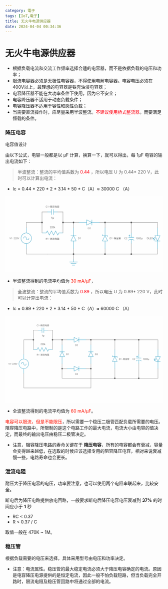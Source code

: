 ```yaml
---
category: 電子
tags: [IoT,電子]
title: 无火牛电源供应器
date: 2024-04-04 00:34:36
---
```


<style>
  table {
    width: 100%git clone https://github.com/hkdickyko/hkdickyko.github.io
    }
  td {
    vertical-align: center;
  }
  table.inputT{
    margin: 10px;
    width: auto;
    margin-left: auto;
    margin-right: auto;
    border: none;
  }
  input{
    text-align: center;
    padding: 0px 10px;
  }
  iframe{
    width: 100%;
    display: block;
    border-style:none;
  }
</style>

# 无火牛电源供应器

- 根据负载电流和交流工作频率选择合适的电容器，而不是依据负载的电压和功率；
- 限流电容器必须是无极性电容器，不得使用电解电容器。电容电压必须在400V以上，最理想的电容器是铁壳油浸电容器；
- 电容降压器不能在大功率条件下使用，因为它不安全；
- 电容降压器不适用于动态负载条件；
- 电容降压器不适用于容性和感性负载；
- 当需要直流操作时，应尽量采用半波整流。<font color="#FF0010">不建议使用桥式整流器</font>。而要满足恒载的条件。

### 降压电容

电容值设计

由以下公式，电容一般都是以 μF 计算，换算一下，就可以得出，每 1μF 电容的输出电流如下：

 > 半波整流：整流的平均值系数为 <font color="#FF0010">0.44</font> ，所以电压 U 为 0.44* 220 V，此时可以计算出电流：

 - Ic = 0.44 * 220 * 2 * 3.14 * 50 * C（A）≈ 30000 C （A）

![Alt x](../assets/img/rtos/txlesshalf.png)

 - 半波整流得到的电流平均值为 <font color="#FF1000">30 mA/μF</font>，

 > 全波整流：整流的平均值系数为 <font color="#FF0010">0.89</font> ，所以电压 U 为 0.89* 220 V，此时可以计算出电流：

 - Ic = 0.89 * 220 * 2 * 3.14 * 50 * C（A）≈ 60000 C （A）

![Alt x](../assets/img/rtos/txlessful.png)

 - 全波整流得到的电流平均值为 <font color="#FF1000">60 mA/μF</font>。


<font color="#FF1000">电容可以限流，但是不能限压</font>，所以需要一个稳压二极管匹配负载所需要的电压。阻容降压电路中，所限制的是这个电路工作的最大电流，电流大小由电容的值决定，而最终的输出电压由稳压二极管决定。

 - 注意，阻容降压电路的寿命关键在于 **降压电容**，所有的电容都会有衰减，容量会变得越来越低，在选取的时候应该选择专用的阻容降压电容，相对来说衰减慢一些，电路寿命也会更长。

### 泄流电阻

耐压大于降压电容的电压，功率要注意，也可以使用两个电阻串联起来，比较安全。

断电后为降压电路提供放电回路，一般要求断电后降压电容电压衰减到 **37%** 的时间应小于 **1** 秒

 - RC < 0.37
 - R < 0.37 / C

取值一般在 470K ~ 1M。


### 稳压管

根据负载需要的电压来选择，具体采用型号由电压和功率决定。

 - 注意：电流属性。稳压管的最大稳定电流必须大于降压电容确定的电流。原因是电容降压电源提供的是恒定电流，因此一般不怕负载短路，但当负载完全开路时，限流电阻及稳压管回路中将通过全部的电流。